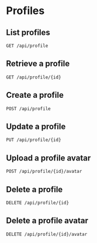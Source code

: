 # Profiles

## List profiles

`GET /api/profile`

## Retrieve a profile

`GET /api/profile/{id}`

## Create a profile

`POST /api/profile`

## Update a profile

`PUT /api/profile/{id}`

## Upload a profile avatar

`POST /api/profile/{id}/avatar`

## Delete a profile

`DELETE /api/profile/{id}`

## Delete a profile avatar

`DELETE /api/profile/{id}/avatar`
